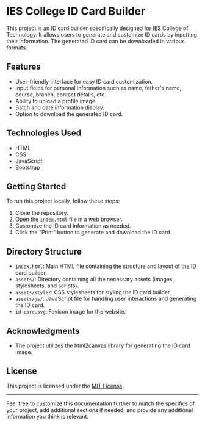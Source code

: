 # IES College ID Card Builder

This project is an ID card builder specifically designed for IES College of Technology. It allows users to generate and customize ID cards by inputting their information. The generated ID card can be downloaded in various formats.

## Features

- User-friendly interface for easy ID card customization.
- Input fields for personal information such as name, father's name, course, branch, contact details, etc.
- Ability to upload a profile image.
- Batch and date information display.
- Option to download the generated ID card.

## Technologies Used

- HTML
- CSS
- JavaScript
- Bootstrap

## Getting Started

To run this project locally, follow these steps:

1. Clone the repository.
2. Open the `index.html` file in a web browser.
3. Customize the ID card information as needed.
4. Click the "Print" button to generate and download the ID card.

## Directory Structure

- `index.html`: Main HTML file containing the structure and layout of the ID card builder.
- `assets/`: Directory containing all the necessary assets (images, stylesheets, and scripts).
- `assets/style/`: CSS stylesheets for styling the ID card builder.
- `assets/js/`: JavaScript file for handling user interactions and generating the ID card.
- `id-card.svg`: Favicon image for the website.

## Acknowledgments

- The project utilizes the [html2canvas](https://html2canvas.hertzen.com/) library for generating the ID card image.

## License

This project is licensed under the [MIT License](LICENSE).

---

Feel free to customize this documentation further to match the specifics of your project, add additional sections if needed, and provide any additional information you think is relevant.
